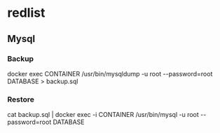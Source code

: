 # redlist



## Mysql

### Backup
docker exec CONTAINER /usr/bin/mysqldump -u root --password=root DATABASE > backup.sql

### Restore
cat backup.sql | docker exec -i CONTAINER /usr/bin/mysql -u root --password=root DATABASE
